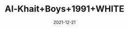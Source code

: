 ---
title: 'Al-Khait+Boys+1991+WHITE'
date: '2021-12-21' 
metatag: '' 
inventory: '5.0' 
draft: false 
# meta description 
shortDescripton: 'Al-Khait+Boys+1991+WHITE'
description: 'Boys'
longdescription: ''
featured: False
# product Price
price: '1911.0'
priceBefore: '2730.0'
# Product Short Description
shortDescription: 'Al-Khait+Boys+1991+WHITE'
productID: '8070F201-6762-EC11-995F-005056B3A416'
type: 'products'
category: 'Boys' 
thumnailproduct: 'https://alkhait.eralive.net/images/products/8070F201-6762-EC11-995F-005056B3A4161.png' 
images:
  - image: 'images/products/8070F201-6762-EC11-995F-005056B3A4161.png'  
  - image: 'images/products/8070F201-6762-EC11-995F-005056B3A4162.png'  
  - image: 'images/products/8070F201-6762-EC11-995F-005056B3A4163.png'  
---